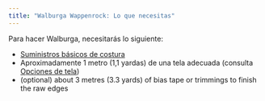 ```yaml
---
title: "Walburga Wappenrock: Lo que necesitas"
---
```


Para hacer Walburga, necesitarás lo siguiente:

- [Suministros básicos de costura](/docs/sewing/basic-sewing-supplies)
- Aproximadamente 1 metro (1,1 yardas) de una tela adecuada (consulta [Opciones de tela](/docs/designs/walburga/fabric))
- (optional) about 3 metres (3.3 yards) of bias tape or trimmings to finish the raw edges
